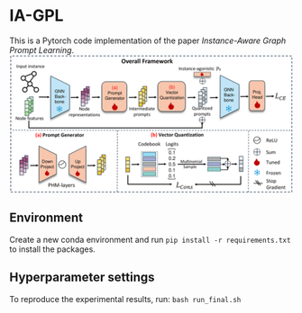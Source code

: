 # IA-GPL

This is a Pytorch code implementation of the paper *Instance-Aware Graph Prompt Learning*.
![model figure](./model_fig.png)
## Environment

Create a new conda environment and run `pip install -r requirements.txt` to install the packages.

## Hyperparameter settings

To reproduce the experimental results, run:
`bash run_final.sh`